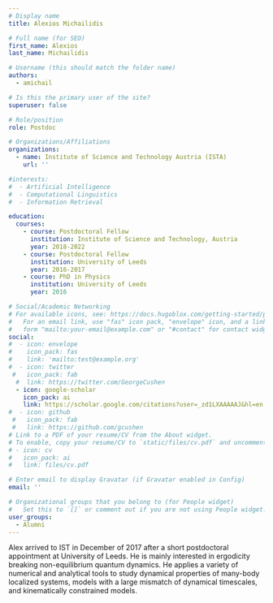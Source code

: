 ```yaml
---
# Display name
title: Alexios Michailidis

# Full name (for SEO)
first_name: Alexios
last_name: Michailidis

# Username (this should match the folder name)
authors:
  - amichail

# Is this the primary user of the site?
superuser: false

# Role/position
role: Postdoc

# Organizations/Affiliations
organizations:
  - name: Institute of Science and Technology Austria (ISTA)
    url: ''

#interests:
#  - Artificial Intelligence
#  - Computational Linguistics
#  - Information Retrieval

education:
  courses:
    - course: Postdoctoral Fellow
      institution: Institute of Science and Technology, Austria
      year: 2018-2022 
    - course: Postdoctoral Fellow 
      institution: University of Leeds
      year: 2016-2017
    - course: PhD in Physics
      institution: University of Leeds
      year: 2016

# Social/Academic Networking
# For available icons, see: https://docs.hugoblox.com/getting-started/page-builder/#icons
#   For an email link, use "fas" icon pack, "envelope" icon, and a link in the
#   form "mailto:your-email@example.com" or "#contact" for contact widget.
social:
#  - icon: envelope
#    icon_pack: fas
#    link: 'mailto:test@example.org'
#  - icon: twitter
 #   icon_pack: fab
  #  link: https://twitter.com/GeorgeCushen
  - icon: google-scholar
    icon_pack: ai
    link: https://scholar.google.com/citations?user=_zd1LXAAAAAJ&hl=en
#  - icon: github
 #   icon_pack: fab
 #   link: https://github.com/gcushen
# Link to a PDF of your resume/CV from the About widget.
# To enable, copy your resume/CV to `static/files/cv.pdf` and uncomment the lines below.
# - icon: cv
#   icon_pack: ai
#   link: files/cv.pdf

# Enter email to display Gravatar (if Gravatar enabled in Config)
email: ''

# Organizational groups that you belong to (for People widget)
#   Set this to `[]` or comment out if you are not using People widget.
user_groups:
  - Alumni
---
```


Alex arrived to IST in December of 2017 after a short postdoctoral appointment at University of Leeds. He is mainly interested in ergodicity breaking non-equilibrium quantum dynamics. He applies a variety of numerical and analytical tools to study dynamical properties of many-body localized systems, models with a large mismatch of dynamical timescales, and kinematically constrained models.

